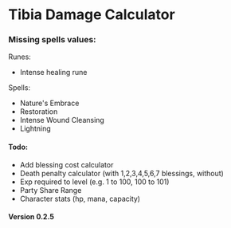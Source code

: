 # Tibia Damage Calculator

### Missing spells values:

Runes:

- Intense healing rune

Spells:

- Nature's Embrace
- Restoration
- Intense Wound Cleansing
- Lightning

#### Todo:

- Add blessing cost calculator
- Death penalty calculator (with 1,2,3,4,5,6,7 blessings, without)
- Exp required to level (e.g. 1 to 100, 100 to 101)
- Party Share Range
- Character stats (hp, mana, capacity)

#### Version 0.2.5

